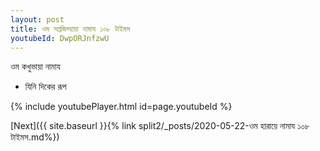 ```yaml
---
layout: post
title: ওম সপ্তজিব্হায়া নামায ১০৮ টাইমস
youtubeId: DwpORJnfzwU
---
```

 
 
 ওম কখুভায়া নামায  
 
 -  যিনি দিকের রূপ 
 
  
 
  
 
 
 
 
 
 


{% include youtubePlayer.html id=page.youtubeId %}
 
[Next]({{ site.baseurl }}{% link  split2/_posts/2020-05-22-ওম হারায়ে নামায ১০৮ টাইমস.md%})
 
